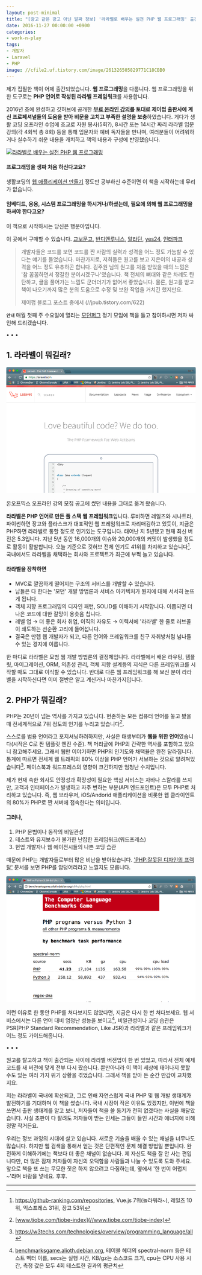 ```yaml
---
layout: post-minimal
title: "[광고 같은 광고 아닌 알짜 정보] '라라벨로 배우는 실전 PHP 웹 프로그래밍' 출간 안내" 
date: 2016-11-27 00:00:00 +0900
categories:
- work-n-play
tags:
- 개발자
- Laravel
- PHP
image: //cfile2.uf.tistory.com/image/261326505829771C18CBB0
---
```


제가 집필한 책이 어제 출간되었습니다. **웹 프로그래밍**을 다룹니다. 웹 프로그래밍을 위한 도구로는 **PHP 언어로 작성된 라라벨 프레임워크**를 사용합니다.

2016년 초에 완성하고 깃허브에 공개한 **[무료 온라인 강의](https://github.com/appkr/l5essential)를 토대로 제이펍 출판사에 계신 프로페셔널들의 도움을 받아 비문을 고치고 부족한 설명을 보충**하였습니다. 게다가 생활 코딩 오프라인 수업에 조교로 자원 봉사(5회?), 8시간 또는 14시간 짜리 라라벨 입문 강의(각 4회씩 총 8회) 등을 통해 입문자와 예비 독자들을 만나며, 여러분들이 어려워하거나 실수하기 쉬운 내용을 캐치하고 책의 내용과 구성에 반영했습니다.

[![라라벨로 배우는 실전 PHP 웹 프로그래밍](//cfile2.uf.tistory.com/image/261326505829771C18CBB0)](//cfile2.uf.tistory.com/image/261326505829771C18CBB0)

#### 프로그래밍을 생짜 처음 하신다고요? 

생활코딩의 [웹 애플리케이션 만들기](https://opentutorials.org/course/1688) 정도만 공부하신 수준이면 이 책을 시작하는데 무리가 없습니다.

#### 임베디드, 응용, 시스템 프로그래밍을 하시거나/하셨는데, 필요에 의해 웹 프로그래밍을 하셔야 한다고요?
 
이 책으로 시작하시는 당신은 행운아입니다.

이 곳에서 구매할 수 있습니다. [교보문고](//www.kyobobook.co.kr/product/detailViewKor.laf?ejkGb=KOR&mallGb=KOR&barcode=9791185890623), [반디앤루니스](//www.bandinlunis.com/front/product/detailProduct.do?prodId=4011008), [알라딘](//www.aladin.co.kr/shop/wproduct.aspx?ItemId=96495117), [yes24](//www.yes24.com/24/goods/33320248), [인터파크](//book.interpark.com/product/BookDisplay.do?_method=detail&sc.shopNo=0000400000&sc.prdNo=261904099)

> 개발자들은 코드를 보면 코드를 짠 사람의 실력과 성격을 어느 정도 가늠할 수 있다는 얘기를 들었습니다. 마찬가지로, 저희들은 원고를 보고 지은이의 내공과 성격을 어느 정도 유추하곤 합니다. 김주원 님의 원고를 처음 받았을 때의 느낌은 '참 꼼꼼하면서 정갈한 분이시겠구나'였습니다. 책 전체의 뼈대와 같은 차례도 탄탄하고, 글을 풀어가는 느낌도 군더더기가 없어서 좋았습니다. 물론, 원고를 받고 책이 나오기까지 많은 분의 도움으로 수정 및 보완 작업을 거치긴 했지만요.
> <footer>제이펍 블로그 포스트 중에서 (//jpub.tistory.com/622)</footer>

**`안내`** 매월 첫째 주 수요일에 열리는 [모던퍼그](//www.modernpug.org/) 정기 모임에 책을 들고 참여하시면 저자 싸인해 드리겠습니다.

<!--more-->
<div class="spacer">• • •</div>

## 1. 라라벨이 뭐길래?

[![라라벨 홈페이지](/images/2016-11-27-img-01.png)](https://laravel.com/)

온오프믹스 오프라인 강의 모집 공고에 썼던 내용을 그대로 옮겨 왔습니다.

**라라벨은 PHP 언어로 만든 풀 스택 웹 프레임워크**입니다. 루비하면 레일즈와 시나트라, 파이썬하면 장고와 플라스크가 대표적인 웹 프레임워크로 자리매김하고 있듯이, 지금은 PHP하면 라라벨로 통할 정도로 인기있는 도구입니다. 태어난 지 5년됐고 현재 최신 버전은 5.3입니다. 지난 5년 동안 16,000개의 이슈와 20,000개의 커밋이 발생했을 정도로 활동이 활발합니다. 오늘 기준으로 깃허브 전체 인기도 41위를 차지하고 있습니다[^1]. 국내에서도 라라벨을 채택하는 회사와 프로젝트가 최근에 부쩍 늘고 있습니다. 

#### 라라벨을 장착하면

- MVC로 깔끔하게 떨어지는 구조의 서비스를 개발할 수 있습니다.
- 남들은 다 한다는 '모던' 개발 방법론과 서비스 아키텍처가 뭔지에 대해 서서히 눈뜨게 됩니다.
- 객체 지향 프로그래밍의 디자인 패턴, SOLID를 이해하기 시작합니다. 이쯤되면 더 나은 코드에 대한 갈망이 용솟음 칩니다.
- 레벨 업 → 더 좋은 회사 취업, 이직의 자유도 → 이력서에 '라라벨' 한 줄로 러브콜이 쇄도하는 선순환 고리에 들어섭니다.
- 결국은 만렙 웹 개발자가 되고, 다른 언어와 프레임워크를 친구 자취방처럼 넘나들 수 있는 경지에 이릅니다.

한 마디로 라라벨은 모범 웹 개발 방법론의 결정체입니다. 라라벨에서 배운 라우팅, 템플릿, 마이그레이션, ORM, 의존성 관리, 객체 지향 설계등의 지식은 다른 프레임워크를 시작할 때도 그대로 이식할 수 있습니다. 반대로 다른 웹 프레임워크를 해 보신 분이 라라벨을 시작하신다면 이미 절반은 알고 계신거나 마찬가지입니다.

## 2. PHP가 뭐길래?

PHP는 20년이 넘는 역사를 가지고 있습니다. 현존하는 모든 컴퓨터 언어를 놓고 봤을 때 전세계적으로 7위 정도의 인기를 누리고 있습니다[^2].
 
스스로를 범용 언어라고 포지셔닝하려하지만, 사실은 태생부터가 **웹을 위한 언어**였습니다(시작은 C로 짠 템플릿 엔진 수준). 책 머리글에 PHP의 간략한 역사를 포함하고 있으니 참고해주세요. 그래서 웹만 이야기하면 PHP의 인기도와 채택율은 완전 달라집니다. 통계에 따르면 전세계 웹 트래픽의 80% 이상을 PHP 언어가 서브하는 것으로 알려져있습니다[^3]. 페이스북과 워드프레스의 영향이 크긴하지만 엄청난 수치입니다. 

제가 현재 속한 회사도 안정성과 확장성이 필요한 핵심 서비스는 자바나 스칼라를 쓰지만, 고객과 인터페이스가 발생하고 자주 변하는 부분(API 엔드포인트)은 모두 PHP로 처리하고 있습니다. 즉, 웹 브라우저, iOS/Andorid 애플리케이션을 비롯한 웹 클라이언트의 80%가 PHP로 짠 서버에 접속한다는 의미입니다.  

#### 그러나, 

1. PHP 문법이나 동작의 비일관성
2. 테스트와 유지보수가 불가한 난잡한 프레임워크(워드프레스)
3. 현업 개발자나 웹 에이전시들의 나쁜 코딩 습관

때문에 PHP는 개발자들로부터 많은 비난을 받아왔습니다. ['PHP:잘못된 디자인의 프랙탈'](//noraesae.github.io/PHP-a-fractal-of-bad-design-kr/) 문서를 보면 PHP를 암덩어리라고 느낄지도 모릅니다.

[![PHP 성능](/images/2016-11-27-img-02.png)](/images/2016-11-27-img-02.png)

이런 이유로 한 동안 PHP를 쳐다보지도 않았다면, 지금은 다시 한 번 쳐다보세요. 웹 서비스에서는 다른 언어 대비 엄청난 성능을 보이고[^4], 비일관성이나 코딩 습관은 PSR(PHP Standard Recommendation, Like JSR)과 라라벨과 같은 프레임워크가 어느 정도 가이드해줍니다.

<div class="spacer">• • •</div>

원고를 탈고하고 책이 출간되는 사이에 라라벨 버전업이 한 번 있었고, 따라서 전체 예제 코드를 새 버전에 맞게 전부 다시 짰습니다. 뿐만아니라 이 책이 세상에 태어나지 못할 수도 있는 여러 가지 위기 상황을 겪었습니다. 그래서 책을 받아 든 순간 만감이 교차했지요.

저는 라라벨이 국내에 확산되고, 그로 인해 자연스럽게 국내 PHP 및 웹 개발 생태계가 발전하기를 기대하며 이 책을 썼습니다. 국내 시장이 작은 이유도 있겠지만, 이번에 책을 쓰면서 출판 생태계를 알고 보니, 저자들이 책을 쓸 동기가 전혀 없겠다는 사실을 깨달았습니다. 사실 초판이 다 팔려도 저자들이 받는 인세는 그들이 들인 시간과 에너지에 비해 정말 작거든요. 

우리는 정보 과잉의 시대에 살고 있습니다. 새로운 기술을 배울 수 있는 채널을 너무나도 많습니다. 하지만 웹 검색을 통해서 얻는 것은 단편적인 문제 해결 방법일 뿐입니다. 완전하게 이해하기에는 책보다 더 좋은 채널이 없습니다. 제 자신도 책을 잘 안 사는 편입니다만, 더 많은 잠재 저자들이 자신의 오덕함을 사람들과 나눌 수 있도록 도와 주세요. 앞으로 책을 또 쓰는 무모한 짓은 하지 않으려고 다짐하는데, 옆에서 '한 번이 어렵지~'라며 바람을 넣네요. 후후.

--- 

[^1]: https://github-ranking.com/repositories, Vue.js 7위(놀라워라~), 레일즈 10위, 익스프레스 31위, 장고 53위
[^2]: [www.tiobe.com/tiobe-index](//www.tiobe.com/tiobe-index)
[^3]: https://w3techs.com/technologies/overview/programming_language/all
[^4]: [benchmarksgame.alioth.debian.org](//benchmarksgame.alioth.debian.org), 테이블 헤더의 spectral-norm 등은 테스트 벡터 이름, secs는 실행 시간, KB/gz는 소스코드 크기, cpu는 CPU 사용 시간, 측정 값은 모두 4회 테스트한 결과의 평균치

